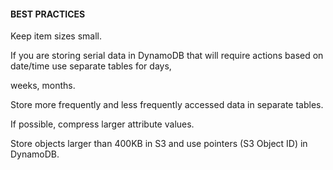 #### BEST PRACTICES


Keep item sizes small.


If you are storing serial data in DynamoDB that will require actions based on date/time use separate tables for days,

weeks, months.


Store more frequently and less frequently accessed data in separate tables.


If possible, compress larger attribute values.


Store objects larger than 400KB in S3 and use pointers (S3 Object ID) in DynamoDB.

